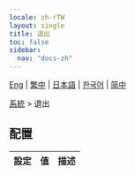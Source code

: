 ```yaml
---
locale: zh-rTW
layout: single
title: 退出
toc: false
sidebar:
  nav: "docs-zh"
---
```

[Eng](/dancexr/menu/2025.5/system/exit) | [繁中](/tw/dancexr/menu/2025.5/system/exit) | [日本語](/jp/dancexr/menu/2025.5/system/exit) | [한국어](/kr/dancexr/menu/2025.5/system/exit) | [简中](/zh/dancexr/menu/2025.5/system/exit)

[系統](../menu#系統) > 退出

## 配置

| 設定 | 值 | 描述 |
| :--- | --- | :--- |
